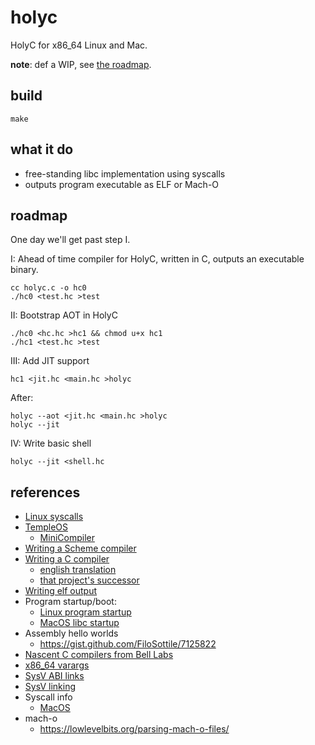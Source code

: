 # holyc

HolyC for x86_64 Linux and Mac.

**note**: def a WIP, see [the roadmap](#roadmap).

## build

```
make
```

## what it do

- free-standing libc implementation using syscalls
- outputs program executable as ELF or Mach-O

## roadmap

One day we'll get past step I.

I: Ahead of time compiler for HolyC, written in C, outputs an executable binary.

    cc holyc.c -o hc0
    ./hc0 <test.hc >test

II: Bootstrap AOT in HolyC

    ./hc0 <hc.hc >hc1 && chmod u+x hc1
    ./hc1 <test.hc >test

III: Add JIT support

    hc1 <jit.hc <main.hc >holyc

After:

    holyc --aot <jit.hc <main.hc >holyc
    holyc --jit

IV: Write basic shell

    holyc --jit <shell.hc

## references

- [Linux syscalls](https://blog.rchapman.org/posts/Linux_System_Call_Table_for_x86_64/)
- [TempleOS](https://github.com/cia-foundation/TempleOS)
  - [MiniCompiler](https://github.com/cia-foundation/TempleOS/blob/archive/Demo/Lectures/MiniCompiler.HC)
- [Writing a Scheme compiler](http://scheme2006.cs.uchicago.edu/11-ghuloum.pdf)
- [Writing a C compiler](https://www.sigbus.info/compilerbook)
  - [english translation](https://translate.google.com/translate?hl=en&sl=ja&tl=en&u=https%3A%2F%2Fwww.sigbus.info%2Fcompilerbook)
  - [that project's successor](https://github.com/rui314/chibicc)
- [Writing elf output](https://github.com/lazear/lass/blob/66771edd7fa883e0620b3e00777320e6577f7f33/assembler.c#L53)
- Program startup/boot:
  - [Linux program startup](https://web.archive.org/web/20191210114310/http://dbp-consulting.com/tutorials/debugging/linuxProgramStartup.html)
  - [MacOS libc startup](https://embeddedartistry.com/blog/2019/05/20/exploring-startup-implementations-os-x/)
- Assembly hello worlds
  - https://gist.github.com/FiloSottile/7125822
- [Nascent C compilers from Bell Labs](https://github.com/dspinellis/unix-history-repo/blob/Research-V2-Snapshot-Development/c/nc0/c00.c)
- [x86_64 varargs](https://blog.nelhage.com/2010/10/amd64-and-va_arg/)
- [SysV ABI links](https://wiki.osdev.org/System_V_ABI)
- [SysV linking](https://www.cl.cam.ac.uk/~pes20/rems/papers/oopsla-elf-linking-2016.pdf)
- Syscall info
  - [MacOS](https://opensource.apple.com/source/xnu/xnu-1504.3.12/bsd/kern/syscalls.master)
- mach-o
  - https://lowlevelbits.org/parsing-mach-o-files/
